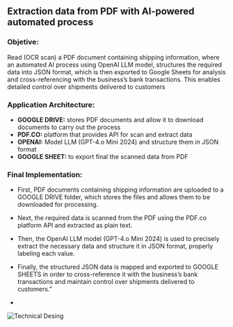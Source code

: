 ## Extraction data from PDF with AI-powered automated process

### Objetive:

Read (OCR scan) a PDF document containing shipping information, where an automated AI process using OpenAI LLM model, structures the required data into JSON format, which is then exported to Google Sheets for analysis and cross-referencing with the business’s bank transactions. This enables detailed control over shipments delivered to customers

### Application Architecture:

-   **GOOGLE DRIVE:** stores PDF documents and allow it to download documents to carry out the process
-   **PDF.CO:** platform that provides API for scan and extract data
-   **OPENAI:** Model LLM (GPT-4.o Mini 2024) and structure them in JSON format
-   **GOOGLE SHEET:** to export final the scanned data from PDF

### Final Implementation:

-   First, PDF documents containing shipping information are uploaded to a GOOGLE DRIVE folder, which stores the files and allows them to be downloaded for processing.

-   Next, the required data is scanned from the PDF using the PDF.co platform API and extracted as plain text.

-   Then, the OpenAI LLM model (GPT-4.o Mini 2024) is used to precisely extract the necessary data and structure it in JSON format, properly labeling each value.

-   Finally, the structured JSON data is mapped and exported to GOOGLE SHEETS in order to cross-reference it with the business’s bank transactions and maintain control over shipments delivered to customers.”
- 
![Technical Desing](https://ocvpprofessional.cloud/wp-content/uploads/2025/07/1_Escenario-MAKE-2048x712.png)